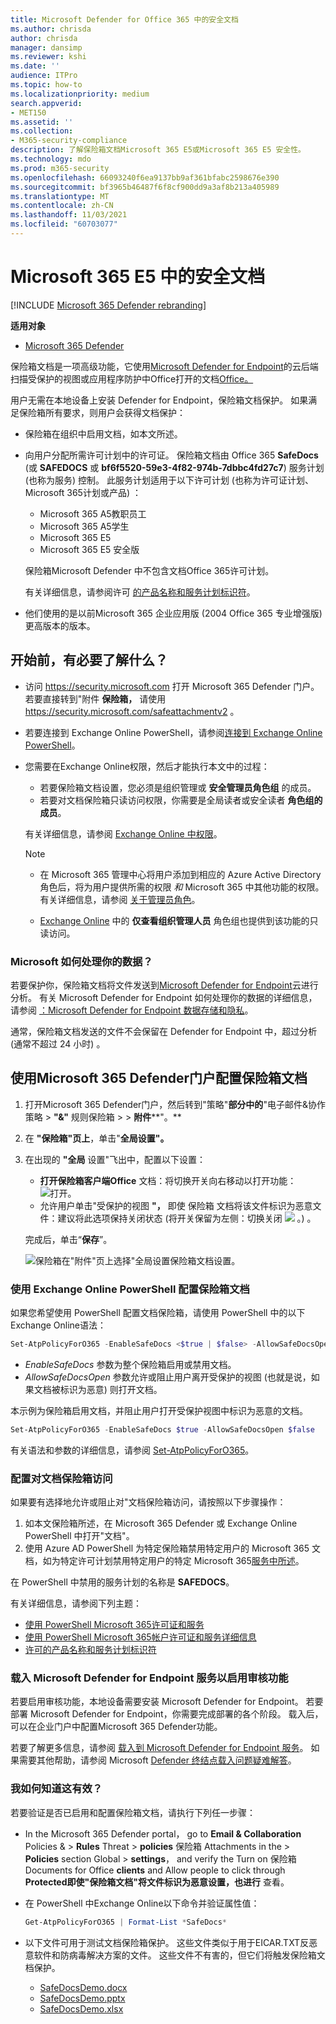 ```yaml
---
title: Microsoft Defender for Office 365 中的安全文档
ms.author: chrisda
author: chrisda
manager: dansimp
ms.reviewer: kshi
ms.date: ''
audience: ITPro
ms.topic: how-to
ms.localizationpriority: medium
search.appverid:
- MET150
ms.assetid: ''
ms.collection:
- M365-security-compliance
description: 了解保险箱文档Microsoft 365 E5或Microsoft 365 E5 安全性。
ms.technology: mdo
ms.prod: m365-security
ms.openlocfilehash: 66093240f6ea9137bb9af361bfabc2598676e390
ms.sourcegitcommit: bf3965b46487f6f8cf900dd9a3af8b213a405989
ms.translationtype: MT
ms.contentlocale: zh-CN
ms.lasthandoff: 11/03/2021
ms.locfileid: "60703077"
---
```

# <a name="safe-documents-in-microsoft-365-e5"></a>Microsoft 365 E5 中的安全文档

[!INCLUDE [Microsoft 365 Defender rebranding](../includes/microsoft-defender-for-office.md)]

**适用对象**
- [Microsoft 365 Defender](../defender/microsoft-365-defender.md)

保险箱文档是一项高级功能，它使用[Microsoft Defender for Endpoint](/windows/security/threat-protection/microsoft-defender-atp/microsoft-defender-advanced-threat-protection)的云后端扫描受保护的视图或应用程序防护中Office打开的文档[Office。](https://support.microsoft.com/topic/9e0fb9c2-ffad-43bf-8ba3-78f785fdba46) [](https://support.microsoft.com/office/d6f09ac7-e6b9-4495-8e43-2bbcdbcb6653)

用户无需在本地设备上安装 Defender for Endpoint，保险箱文档保护。 如果满足保险箱所有要求，则用户会获得文档保护：

- 保险箱在组织中启用文档，如本文所述。
- 向用户分配所需许可计划中的许可证。 保险箱文档由 Office 365 **SafeDocs** (或 **SAFEDOCS** 或 **bf6f5520-59e3-4f82-974b-7dbbc4fd27c7**) 服务计划 (也称为服务) 控制。 此服务计划适用于以下许可计划 (也称为许可证计划、Microsoft 365计划或产品) ：
  - Microsoft 365 A5教职员工
  - Microsoft 365 A5学生
  - Microsoft 365 E5
  - Microsoft 365 E5 安全版

  保险箱Microsoft Defender 中不包含文档Office 365许可计划。

  有关详细信息，请参阅许可 [的产品名称和服务计划标识符](/azure/active-directory/enterprise-users/licensing-service-plan-reference)。

- 他们使用的是以前Microsoft 365 企业应用版 (2004 Office 365 专业增强版) 更高版本的版本。

## <a name="what-do-you-need-to-know-before-you-begin"></a>开始前，有必要了解什么？

- 访问 <https://security.microsoft.com> 打开 Microsoft 365 Defender 门户。 若要直接转到"附件 **保险箱，** 请使用 <https://security.microsoft.com/safeattachmentv2> 。

- 若要连接到 Exchange Online PowerShell，请参阅[连接到 Exchange Online PowerShell](/powershell/exchange/connect-to-exchange-online-powershell)。

- 您需要在Exchange Online权限，然后才能执行本文中的过程：
  - 若要保险箱文档设置，您必须是组织管理或 **安全管理员角色组** 的成员。 
  - 若要对文档保险箱只读访问权限，你需要是全局读者或安全读者 **角色组的成员**。 

  有关详细信息，请参阅 [Exchange Online 中权限](/exchange/permissions-exo/permissions-exo)。

  > [!NOTE]
  >
  > - 在 Microsoft 365 管理中心将用户添加到相应的 Azure Active Directory 角色后，将为用户提供所需的权限 _和_ Microsoft 365 中其他功能的权限。有关详细信息，请参阅 [关于管理员角色](../../admin/add-users/about-admin-roles.md)。
  >
  > - [Exchange Online](/Exchange/permissions-exo/permissions-exo#role-groups) 中的 **仅查看组织管理人员** 角色组也提供到该功能的只读访问。

### <a name="how-does-microsoft-handle-your-data"></a>Microsoft 如何处理你的数据？

若要保护你，保险箱文档将文件发送到[Microsoft Defender for Endpoint](/windows/security/threat-protection/microsoft-defender-atp/microsoft-defender-advanced-threat-protection)云进行分析。 有关 Microsoft Defender for Endpoint 如何处理你的数据的详细信息，请参阅 [：Microsoft Defender for Endpoint 数据存储和隐私](/windows/security/threat-protection/microsoft-defender-atp/data-storage-privacy)。

通常，保险箱文档发送的文件不会保留在 Defender for Endpoint 中，超过分析 (通常不超过 24 小时) 。

## <a name="use-the-microsoft-365-defender-portal-to-configure-safe-documents"></a>使用Microsoft 365 Defender门户配置保险箱文档

1. 打开Microsoft 365 Defender门户，然后转到"策略"**部分中的**"电子邮件&协作策略 \> **"&"** 规则保险箱 \>  \> **附件****"。**

2. 在 **"保险箱"页上**，单击"**全局设置"。**

3. 在出现的 **"全局** 设置"飞出中，配置以下设置：
   - **打开保险箱客户端Office** 文档：将切换开关向右移动以打开功能： ![ 打开。 ](../../media/scc-toggle-on.png)
   - 允许用户单击"受保护的视图 **"，** 即使 保险箱 文档将该文件标识为恶意文件：建议将此选项保持关闭状态 (将开关保留为左侧：切换关闭 ![ ](../../media/scc-toggle-off.png) 。) 。

   完成后，单击“**保存**”。

   ![保险箱在"附件"页上选择"全局设置保险箱文档设置。](../../media/safe-docs-global-settings.png)

### <a name="use-exchange-online-powershell-to-configure-safe-documents"></a>使用 Exchange Online PowerShell 配置保险箱文档

如果您希望使用 PowerShell 配置文档保险箱，请使用 PowerShell 中的以下Exchange Online语法：

```powershell
Set-AtpPolicyForO365 -EnableSafeDocs <$true | $false> -AllowSafeDocsOpen <$true | $false>
```

- _EnableSafeDocs_ 参数为整个保险箱启用或禁用文档。
- _AllowSafeDocsOpen_ 参数允许或阻止用户离开受保护的视图 (也就是说，如果文档被标识为恶意) 则打开文档。

本示例为保险箱启用文档，并阻止用户打开受保护视图中标识为恶意的文档。

```powershell
Set-AtpPolicyForO365 -EnableSafeDocs $true -AllowSafeDocsOpen $false
```

有关语法和参数的详细信息，请参阅 [Set-AtpPolicyForO365](/powershell/module/exchange/set-atppolicyforo365)。

### <a name="configure-individual-access-to-safe-documents"></a>配置对文档保险箱访问

如果要有选择地允许或阻止对"文档保险箱访问，请按照以下步骤操作：

1. 如本文保险箱所述，在 Microsoft 365 Defender 或 Exchange Online PowerShell 中打开"文档"。
2. 使用 Azure AD PowerShell 为特定保险箱禁用特定用户的 Microsoft 365 文档，如为特定许可计划禁用特定用户的特定 Microsoft 365[服务中所述](/microsoft-365/enterprise/disable-access-to-services-with-microsoft-365-powershell#disable-specific-microsoft-365-services-for-specific-users-for-a-specific-licensing-plan)。

  在 PowerShell 中禁用的服务计划的名称是 **SAFEDOCS**。

有关详细信息，请参阅下列主题：

- [使用 PowerShell Microsoft 365许可证和服务](/microsoft-365/enterprise/view-licenses-and-services-with-microsoft-365-powershell)
- [使用 PowerShell Microsoft 365帐户许可证和服务详细信息](/microsoft-365/enterprise/view-account-license-and-service-details-with-microsoft-365-powershell)
- [许可的产品名称和服务计划标识符](/azure/active-directory/enterprise-users/licensing-service-plan-reference)

### <a name="onboard-to-the-microsoft-defender-for-endpoint-service-to-enable-auditing-capabilities"></a>载入 Microsoft Defender for Endpoint 服务以启用审核功能

若要启用审核功能，本地设备需要安装 Microsoft Defender for Endpoint。 若要部署 Microsoft Defender for Endpoint，你需要完成部署的各个阶段。 载入后，可以在企业门户中配置Microsoft 365 Defender功能。

若要了解更多信息，请参阅 [载入到 Microsoft Defender for Endpoint 服务](/microsoft-365/security/defender-endpoint/onboarding)。 如果需要其他帮助，请参阅 Microsoft [Defender 终结点载入问题疑难解答](/microsoft-365/security/defender-endpoint/troubleshoot-onboarding)。

### <a name="how-do-i-know-this-worked"></a>我如何知道这有效？

若要验证是否已启用和配置保险箱文档，请执行下列任一步骤：

- In the Microsoft 365 Defender portal， go to **Email & Collaboration** Policies & \> **Rules** Threat \> **policies** 保险箱 Attachments in the \> **Policies** section  Global \> **settings**， and verify the Turn on 保险箱 Documents for Office **clients** and Allow people to click through **Protected即使"保险箱文档"将文件标识为恶意设置，也进行** 查看。

- 在 PowerShell 中Exchange Online以下命令并验证属性值：

  ```powershell
  Get-AtpPolicyForO365 | Format-List *SafeDocs*
  ```

- 以下文件可用于测试文档保险箱保护。 这些文件类似于用于EICAR.TXT反恶意软件和防病毒解决方案的文件。 这些文件不有害的，但它们将触发保险箱文档保护。

  - [SafeDocsDemo.docx](https://github.com/MicrosoftDocs/microsoft-365-docs/raw/public/microsoft-365/downloads/SafeDocsDemo.docx)
  - [SafeDocsDemo.pptx](https://github.com/MicrosoftDocs/microsoft-365-docs/raw/public/microsoft-365/downloads/SafeDocsDemo.pptx)
  - [SafeDocsDemo.xlsx](https://github.com/MicrosoftDocs/microsoft-365-docs/raw/public/microsoft-365/downloads/SafeDocsDemo.xlsx)
